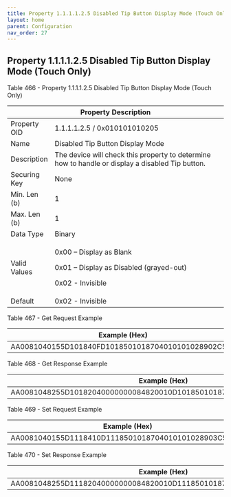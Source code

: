 ```yaml
---
title: Property 1.1.1.1.2.5 Disabled Tip Button Display Mode (Touch Only)
layout: home
parent: Configuration
nav_order: 27
---
```


## Property 1.1.1.1.2.5 Disabled Tip Button Display Mode (Touch Only)

Table 466 - Property 1.1.1.1.2.5 Disabled Tip Button Display Mode (Touch
Only)

<table>
<colgroup>
<col style="width: 14%" />
<col style="width: 85%" />
</colgroup>
<thead>
<tr>
<th colspan="2">Property Description</th>
</tr>
</thead>
<tbody>
<tr>
<td>Property OID</td>
<td>1.1.1.1.2.5 / 0x010101010205</td>
</tr>
<tr>
<td>Name</td>
<td>Disabled Tip Button Display Mode</td>
</tr>
<tr>
<td>Description</td>
<td>The device will check this property to determine how to handle or
display a disabled Tip button.</td>
</tr>
<tr>
<td>Securing Key</td>
<td>None</td>
</tr>
<tr>
<td>Min. Len (b)</td>
<td>1</td>
</tr>
<tr>
<td>Max. Len (b)</td>
<td>1</td>
</tr>
<tr>
<td>Data Type</td>
<td>Binary</td>
</tr>
<tr>
<td>Valid Values</td>
<td><p>0x00 – Display as Blank</p>
<p>0x01 – Display as Disabled (grayed-out)</p>
<p>0x02 - Invisible</p></td>
</tr>
<tr>
<td>Default</td>
<td>0x02 - Invisible</td>
</tr>
</tbody>
</table>

Table 467 - Get Request Example

| Example (Hex)                                      |
|----------------------------------------------------|
| AA0081040155D101840FD1018501018704010101028902C500 |

Table 468 - Get Response Example

| Example (Hex)                                                        |
|----------------------------------------------------------------------|
| AA0081048255D10182040000000084820010D1018501018704010101028903C50100 |

Table 469 - Set Request Example

| Example (Hex)                                        |
|------------------------------------------------------|
| AA0081040155D1118410D1118501018704010101028903C50100 |

Table 470 - Set Response Example

| Example (Hex)                                                        |
|----------------------------------------------------------------------|
| AA0081048255D11182040000000084820010D1118501018704010101028903C50100 |

##